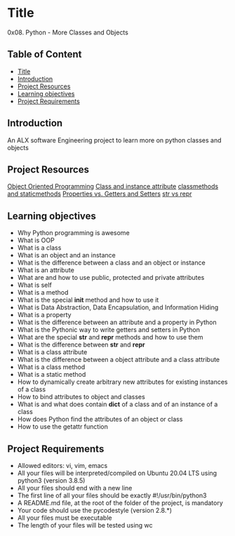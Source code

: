 # Title
0x08. Python - More Classes and Objects
## Table of Content
* [Title](#title)
* [Introduction](#introduction)
* [Project Resources](#project-resources)
* [Learning objectives](#learning-objectives)
* [Project Requirements](#project-requirements)
## Introduction
An ALX software Engineering project to learn more on python classes and objects
## Project Resources
[Object Oriented Programming](https://intranet.alxswe.com/rltoken/M-MFweENpRdEfRto_Gzlvg)
[Class and instance attribute](https://intranet.alxswe.com/rltoken/SGQIevRxW6lTgr4jGDzXbw)
[classmethods and staticmethods](https://intranet.alxswe.com/rltoken/Ij1EnTg02gtIknOkNv4xGA)
[Properties vs. Getters and Setters](https://intranet.alxswe.com/rltoken/xjpk-jUNe0uGEzcNXbwIHQ)
[str vs repr](https://intranet.alxswe.com/rltoken/iu1ILT-t6FMuZvk7vRvfuQ)
## Learning objectives
* Why Python programming is awesome
* What is OOP
* What is a class
* What is an object and an instance
* What is the difference between a class and an object or instance
* What is an attribute
* What are and how to use public, protected and private attributes
* What is self
* What is a method
* What is the special __init__ method and how to use it
* What is Data Abstraction, Data Encapsulation, and Information Hiding
* What is a property
* What is the difference between an attribute and a property in Python
* What is the Pythonic way to write getters and setters in Python
* What are the special __str__ and __repr__ methods and how to use them
* What is the difference between __str__ and __repr__
* What is a class attribute
* What is the difference between a object attribute and a class attribute
* What is a class method
* What is a static method
* How to dynamically create arbitrary new attributes for existing instances of a class
* How to bind attributes to object and classes
* What is and what does contain __dict__ of a class and of an instance of a class
* How does Python find the attributes of an object or class
* How to use the getattr function
## Project Requirements
* Allowed editors: vi, vim, emacs
* All your files will be interpreted/compiled on Ubuntu 20.04 LTS using python3 (version 3.8.5)
* All your files should end with a new line
* The first line of all your files should be exactly #!/usr/bin/python3
* A README.md file, at the root of the folder of the project, is mandatory
* Your code should use the pycodestyle (version 2.8.*)
* All your files must be executable
* The length of your files will be tested using wc

